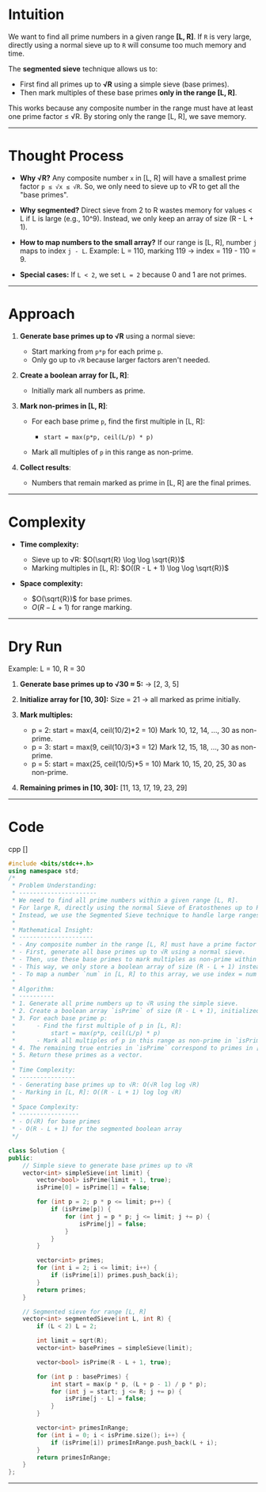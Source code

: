# Intuition

We want to find all prime numbers in a given range **\[L, R]**.
If `R` is very large, directly using a normal sieve up to `R` will consume too much memory and time.

The **segmented sieve** technique allows us to:

* First find all primes up to **√R** using a simple sieve (base primes).
* Then mark multiples of these base primes **only in the range \[L, R]**.

This works because any composite number in the range must have at least one prime factor ≤ √R.
By storing only the range \[L, R], we save memory.

---

# Thought Process

* **Why √R?**
  Any composite number `x` in \[L, R] will have a smallest prime factor `p ≤ √x ≤ √R`.
  So, we only need to sieve up to √R to get all the "base primes".

* **Why segmented?**
  Direct sieve from 2 to R wastes memory for values < L if L is large (e.g., 10^9).
  Instead, we only keep an array of size (R - L + 1).

* **How to map numbers to the small array?**
  If our range is \[L, R], number `j` maps to index `j - L`.
  Example: L = 110, marking 119 → index = 119 - 110 = 9.

* **Special cases:**
  If `L < 2`, we set `L = 2` because 0 and 1 are not primes.

---

# Approach

1. **Generate base primes up to √R** using a normal sieve:

   * Start marking from `p*p` for each prime `p`.
   * Only go up to `√R` because larger factors aren't needed.

2. **Create a boolean array for \[L, R]**:

   * Initially mark all numbers as prime.

3. **Mark non-primes in \[L, R]**:

   * For each base prime `p`, find the first multiple in \[L, R]:

     * `start = max(p*p, ceil(L/p) * p)`
   * Mark all multiples of `p` in this range as non-prime.

4. **Collect results**:

   * Numbers that remain marked as prime in \[L, R] are the final primes.

---

# Complexity

* **Time complexity:**

  * Sieve up to √R: $O(\sqrt{R} \log \log \sqrt{R})$
  * Marking multiples in \[L, R]: $O((R - L + 1) \log \log \sqrt{R})$
* **Space complexity:**

  * $O(\sqrt{R})$ for base primes.
  * $O(R - L + 1)$ for range marking.

---

# Dry Run

Example: L = 10, R = 30

1. **Generate base primes up to √30 ≈ 5:**
   → \[2, 3, 5]

2. **Initialize array for \[10, 30]:**
   Size = 21 → all marked as prime initially.

3. **Mark multiples:**

   * p = 2: start = max(4, ceil(10/2)\*2 = 10)
     Mark 10, 12, 14, ..., 30 as non-prime.
   * p = 3: start = max(9, ceil(10/3)\*3 = 12)
     Mark 12, 15, 18, ..., 30 as non-prime.
   * p = 5: start = max(25, ceil(10/5)\*5 = 10)
     Mark 10, 15, 20, 25, 30 as non-prime.

4. **Remaining primes in \[10, 30]:**
   \[11, 13, 17, 19, 23, 29]

---

# Code

cpp \[]

```cpp
#include <bits/stdc++.h>
using namespace std;
/*
 * Problem Understanding:
 * ----------------------
 * We need to find all prime numbers within a given range [L, R].
 * For large R, directly using the normal Sieve of Eratosthenes up to R is memory-inefficient.
 * Instead, we use the Segmented Sieve technique to handle large ranges efficiently.
 *
 * Mathematical Insight:
 * ---------------------
 * - Any composite number in the range [L, R] must have a prime factor ≤ √R.
 * - First, generate all base primes up to √R using a normal sieve.
 * - Then, use these base primes to mark multiples as non-prime within [L, R].
 * - This way, we only store a boolean array of size (R - L + 1) instead of R.
 * - To map a number `num` in [L, R] to this array, we use index = num - L.
 *
 * Algorithm:
 * ----------
 * 1. Generate all prime numbers up to √R using the simple sieve.
 * 2. Create a boolean array `isPrime` of size (R - L + 1), initialized as true.
 * 3. For each base prime p:
 *      - Find the first multiple of p in [L, R]:
 *          start = max(p*p, ceil(L/p) * p)
 *      - Mark all multiples of p in this range as non-prime in `isPrime`.
 * 4. The remaining true entries in `isPrime` correspond to primes in [L, R].
 * 5. Return these primes as a vector.
 *
 * Time Complexity:
 * ----------------
 * - Generating base primes up to √R: O(√R log log √R)
 * - Marking in [L, R]: O((R - L + 1) log log √R)
 *
 * Space Complexity:
 * -----------------
 * - O(√R) for base primes
 * - O(R - L + 1) for the segmented boolean array
 */

class Solution {
public:
    // Simple sieve to generate base primes up to √R
    vector<int> simpleSieve(int limit) {
        vector<bool> isPrime(limit + 1, true);
        isPrime[0] = isPrime[1] = false;

        for (int p = 2; p * p <= limit; p++) {
            if (isPrime[p]) {
                for (int j = p * p; j <= limit; j += p) {
                    isPrime[j] = false;
                }
            }
        }

        vector<int> primes;
        for (int i = 2; i <= limit; i++) {
            if (isPrime[i]) primes.push_back(i);
        }
        return primes;
    }

    // Segmented sieve for range [L, R]
    vector<int> segmentedSieve(int L, int R) {
        if (L < 2) L = 2;

        int limit = sqrt(R);
        vector<int> basePrimes = simpleSieve(limit);

        vector<bool> isPrime(R - L + 1, true);

        for (int p : basePrimes) {
            int start = max(p * p, (L + p - 1) / p * p);
            for (int j = start; j <= R; j += p) {
                isPrime[j - L] = false;
            }
        }

        vector<int> primesInRange;
        for (int i = 0; i < isPrime.size(); i++) {
            if (isPrime[i]) primesInRange.push_back(L + i);
        }
        return primesInRange;
    }
};
```

---

